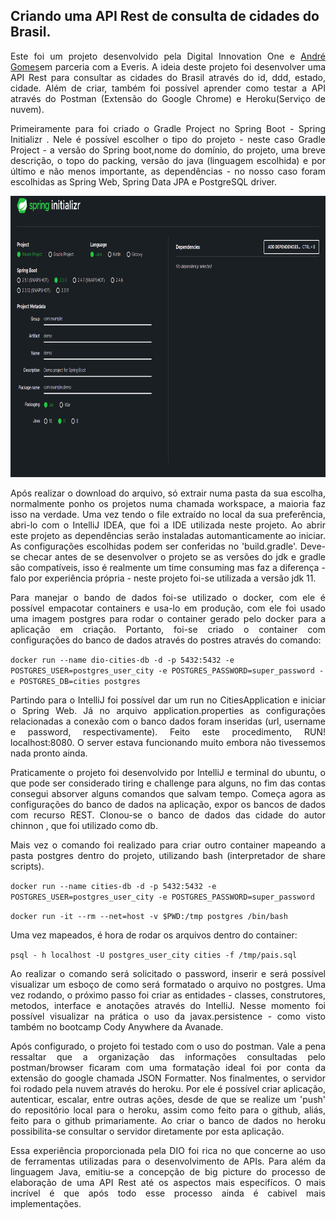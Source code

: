 ## Criando uma API Rest de consulta de cidades do Brasil.

<p style='text-align: justify;'>Este foi um projeto desenvolvido pela <a href="https://www.linkedin.com/school/digitalinnovation-one/"></a>Digital Innovation One</a> e <a href="https://www.linkedin.com/in/andreluisgomes/">André Gomes</a>em parceria com a <a href="https://www.linkedin.com/company/everis/"></a> Everis. A ideia deste projeto foi desenvolver uma API Rest para consultar as cidades do Brasil através do id, ddd, estado, cidade. Além de criar, também foi possível aprender como testar a API através do Postman (Extensão do Google Chrome) e Heroku<a href="https://id.heroku.com/"></a>(Serviço de nuvem).</p>

<p style='text-align: justify;'>Primeiramente para foi criado o Gradle Project no Spring Boot - Spring Initializr <a href="https://start.spring.io/"></a>. Nele é possível escolher o tipo do projeto - neste caso Gradle Project - a versão do Spring boot,nome do domínio, do projeto, uma breve descrição, o topo do packing, versão do java (linguagem escolhida) e por último e não menos importante, as dependências - no nosso caso foram escolhidas as Spring Web, Spring Data JPA e PostgreSQL driver.</p>

<img src="img/spring-boot.jpg" alt="some text" width=600 height=450>


<p style='text-align: justify;'>Após realizar o download do arquivo, só extrair numa pasta da sua escolha, normalmente ponho os projetos numa chamada workspace, a maioria faz isso na verdade. Uma vez tendo o file extraído no local da sua preferência, abri-lo com o IntelliJ IDEA, que foi a IDE utilizada neste projeto. Ao abrir este projeto as dependências serão instaladas automanticamente ao iniciar. As configurações escolhidas podem ser conferidas no 'build.gradle'. Deve-se checar antes de se desenvolver o projeto se as versões do jdk e gradle são compatíveis, isso é realmente um time consuming mas faz a diferença - falo por experiência própria - neste projeto foi-se utilizada a versão jdk 11.</p>

<p style='text-align: justify;'>Para manejar o bando de dados foi-se utilizado o docker<a href="https://www.docker.com/"></a>, com ele é possível empacotar containers e usa-lo em produção, com ele foi usado uma imagem postgres para rodar o container gerado pelo docker para a aplicação em criação. Portanto, foi-se criado o container com configurações do banco de dados através do postres através do comando:</p>

`docker run --name dio-cities-db -d -p 5432:5432 -e POSTGRES_USER=postgres_user_city -e POSTGRES_PASSWORD=super_password -e POSTGRES_DB=cities postgres`

<p style='text-align: justify;'>Partindo para o IntelliJ foi possível dar um run no CitiesApplication e iniciar o Spring Web. Já no arquivo application.properties as configurações relacionadas a conexão com o banco dados foram inseridas (url, username e password, respectivamente). Feito este procedimento, RUN! localhost:8080. O server estava funcionando muito embora não tivessemos nada pronto ainda.</p>

<p style='text-align: justify;'> Praticamente o projeto foi desenvolvido por IntelliJ e terminal do ubuntu, o que pode ser considerado tiring e challenge para alguns, no fim das contas consegui absorver alguns comandos que salvam tempo. Começa agora as configurações do banco de dados na aplicação, expor os bancos de dados com recurso REST. Clonou-se o banco de dados das cidade do autor chinnon <a href="https://github.com/chinnonsantos/sql-paises-estados-cidades"></a>, que foi utilizado como db.</p>

<p style='text-align: justify;'>Mais vez o comando foi realizado para criar outro container mapeando a pasta postgres dentro do projeto, utilizando bash (interpretador de share scripts).</p>

`docker run --name cities-db -d -p 5432:5432 -e POSTGRES_USER=postgres_user_city -e POSTGRES_PASSWORD=super_password`

`docker run -it --rm --net=host -v $PWD:/tmp postgres /bin/bash`

<p>Uma vez mapeados, é hora de rodar os arquivos dentro do container:<p>

`psql - h localhost -U postgres_user_city cities -f /tmp/pais.sql` 

<p style='text-align: justify;'>Ao realizar o comando será solicitado o password, inserir e será possível visualizar um esboço de como será formatado o arquivo no postgres. Uma vez rodando,  o próximo passo foi criar as entidades - classes, construtores, metodos, interface e anotações através do IntelliJ. Nesse momento foi possível visualizar na prática o uso da javax.persistence - como visto também no bootcamp Cody Anywhere da Avanade.</p>


<p style='text-align: justify;'>Após configurado, o projeto foi testado com o uso do postman. Vale a pena ressaltar que a organização das informações consultadas pelo postman/browser ficaram com uma formatação ideal foi por conta da extensão do google chamada JSON Formatter. Nos finalmentes, o servidor foi rodado pela nuvem através do heroku. Por ele é possível criar aplicação, autenticar, escalar, entre outras ações, desde de que se realize um 'push' do repositório local para o heroku, assim como feito para o github, aliás, feito para o github primariamente. Ao criar o banco de dados no heroku possibilita-se consultar o servidor diretamente por esta aplicação.</p>

<p style='text-align: justify;'>Essa experiência proporcionada pela DIO foi rica no que concerne ao uso de ferramentas utilizadas para o desenvolvimento de APIs. Para além da linguagem Java, emitiu-se a concepção de big picture do processo de elaboração de uma API Rest até os aspectos mais especifícos. O mais incrível é que após todo esse processo ainda é cabivel mais implementações.</p>